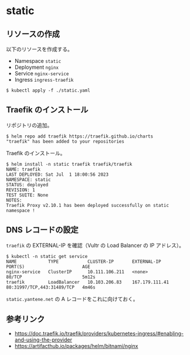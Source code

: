 # static

## リソースの作成

以下のリソースを作成する。

- Namespace `static`
- Deployment `nginx`
- Service `nginx-service`
- Ingress `ingress-traefik`

```
$ kubectl apply -f ./static.yaml
```

## Traefik のインストール

リポジトリの追加。

```
$ helm repo add traefik https://traefik.github.io/charts
"traefik" has been added to your repositories
```

Traefik のインストール。

```
$ helm install -n static traefik traefik/traefik
NAME: traefik
LAST DEPLOYED: Sat Jul  1 18:00:56 2023
NAMESPACE: static
STATUS: deployed
REVISION: 1
TEST SUITE: None
NOTES:
Traefik Proxy v2.10.1 has been deployed successfully on static namespace !
```

## DNS レコードの設定

`traefik` の EXTERNAL-IP を確認（Vultr の Load Balancer の IP アドレス）。

```
$ kubectl -n static get service
NAME            TYPE           CLUSTER-IP       EXTERNAL-IP      PORT(S)                      AGE
nginx-service   ClusterIP      10.111.106.211   <none>           80/TCP                       5m12s
traefik         LoadBalancer   10.103.206.83    167.179.111.41   80:31997/TCP,443:31489/TCP   4m46s
```

`static.yantene.net` の A レコードをこれに向けておく。

## 参考リンク

- https://doc.traefik.io/traefik/providers/kubernetes-ingress/#enabling-and-using-the-provider
- https://artifacthub.io/packages/helm/bitnami/nginx
